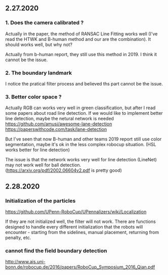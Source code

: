 ##  2.27.2020

### 1. Does the camera calibrated ?

Actually in the paper, the method of RANSAC Line Fitting works well (I've read the HTWK and B-human method and our are the combination). 
It should works well, but why not? 

Actually from b-human report, they still use this method in 2019. I think it cannot be the issue.

### 2. The boundary landmark
I notice the pratical filter process and believed ths part cannot be the issue.


### 3. Better color space ? 

Actually RGB can works very well in green classification, but after I read some papers about road line detection.
If we would like to implement better line detection, maybe the netural network is needed    
https://github.com/amusi/awesome-lane-detection   
https://paperswithcode.com/task/lane-detection  

But I've seen that now B-human and other teams 2019 report still use color segmentation, 
maybe it's ok in the less complex robocup situation.  (HSL works better for line detection)

The issue is that the network works very well for line detection (LineNet) may not work well for ball detection. 
(https://arxiv.org/pdf/2002.06604v2.pdf is pretty good) 



## 2.28.2020

### Initialization of the particles
https://github.com/UPenn-RoboCup/UPennalizers/wiki/Localization

If they are not initialized well, the filter will not work. 
There are functions designed to handle every different initialization that the robots will encounter - starting from the sidelines, manual placement, returning from penalty, etc.


### cannot find the field boundary detection
http://www.ais.uni-bonn.de/robocup.de/2016/papers/RoboCup_Symposium_2016_Qian.pdf

